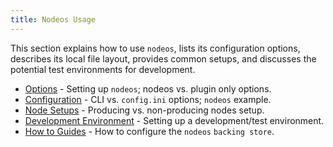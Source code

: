 ```yaml
---
title: Nodeos Usage
---
```


This section explains how to use `nodeos`, lists its configuration options, describes its local file layout, provides common setups, and discusses the potential test environments for development.

* [Options](nodeos-options.md) - Setting up `nodeos`; nodeos vs. plugin only options.
* [Configuration](nodeos-configuration.md) - CLI vs. `config.ini` options; `nodeos` example.
* [Node Setups](node-setups/index.md) - Producing vs. non-producing nodes setup.
* [Development Environment](/docs/getting-started/getting-started-intro.md) - Setting up a development/test environment.
* [How to Guides](../how-to/how-to-configure-state-storage.md) - How to configure  the `nodeos` `backing store`.
